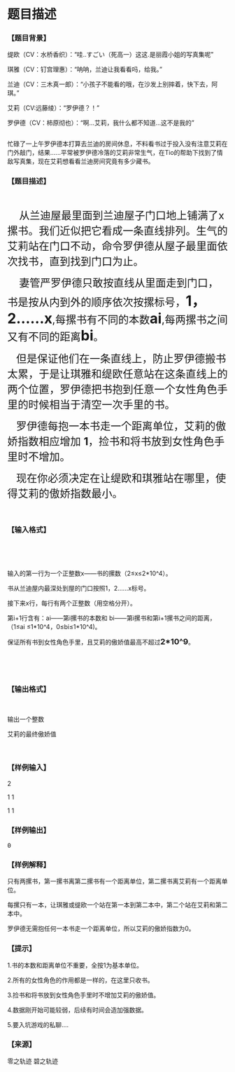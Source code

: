 # 题目描述


<h3>
【题目背景】
</h3>
<p>
缇欧（CV：水桥香织）：“哇..すごい（死高一）这这.是丽霞小姐的写真集呢”
</p>
<p>
琪雅（CV：钉宫理惠）：“呐呐，兰迪让我看看吗，给我。”
</p>
<p>
兰迪（CV：三木真一郎）：“小孩子不能看的哦，在沙发上别摔着，快下去，阿琪。”
</p>
<p>
艾莉（CV:远藤绫）：“罗伊德？！”
</p>
<p>
罗伊德（CV：柿原彻也）：“啊...艾莉，我什么都不知道...这不是我的”
</p>
<p>
<img src="/upload/image/20170630/20170630202718_53000.jpg" alt=""/> 
</p>
<p>
忙碌了一上午罗伊德本打算去兰迪的房间休息，不料看书过于投入没有注意艾莉在门外敲门，结果......平常被罗伊德冷落的艾莉非常生气，在Tio的帮助下找到了情敌写真集，现在艾莉想看看兰迪房间究竟有多少藏书。
</p>
<h3>
【题目描述】
</h3>
<p>
<br/>
</p>
<p>
<span style="font-size:24px;">    从兰迪屋最里面到兰迪屋子门口地上铺满了x摞书。</span><span style="font-size:24px;">我们近似把它看成一条直线排列。生气的艾莉站在门口不动，命令罗伊德从屋子最里面依次找书，直到找到门口为止。</span> 
</p>
<p>
<span style="font-size:24px;">    妻管严罗伊德只敢按直线从里面走到门口，书是按从内到外的顺序依次按摞标号，</span><span style="font-size:24px;"><strong><span style="font-size:32px;">1，2……x</span></strong>,每摞书有不同的本数<strong><span style="font-size:32px;">ai</span></strong>,</span><span style="font-size:24px;">每两摞书之间又有不同的距离</span><strong style="font-size:24px;"><span style="font-size:32px;">bi</span></strong><span style="font-size:24px;">。</span> 
</p>
<p>
<span style="font-size:24px;">   但是保证他们在一条直线上，防止罗伊德搬书太累，于是让琪雅和缇欧任意站在这条直线上的两个位置，罗伊德把书抱到任意一个女性角色手里的时候相当于清空一次手里的书。</span> 
</p>
<p>
<span style="font-size:24px;">   罗伊德每抱一本书走一个距离单位，艾莉的傲娇指数相应增加 <strong>1</strong>，捡书和将书放到女性角色手里时不增加。</span> 
</p>
<p>
<span style="font-size:24px;">   现在你必须决定在让缇欧和琪雅站在哪里，使得艾莉的傲娇指数最小。</span> 
</p>
<p>
<br/>
</p>
<h3>
【输入格式】
</h3>
<p>
<br/>
</p>
<p>
<br/>
</p>
<p>
输入的第一行为一个正整数x——书的摞数（2≤x≤2*10^4）。
</p>
<p>
书从兰迪屋内最深处到屋的门口按照1，2……x标号。
</p>
<p>
接下来x行，每行有两个正整数（用空格分开）。
</p>
<p>
第i+1行含有：ai——第i摞书的本数和 bi——第i摞书和第i+1摞书之间的距离，（1≤ai ≤1*10^4，0≤bi≤1*10^4)。
</p>
<p>
保证所有书到女性角色手里，且艾莉的傲娇值最高不超过<strong><span style="font-size:18px;">2*10^9</span></strong>。
</p>
<p>
<br/>
</p>
<p>
<br/>
</p>
<h3>
【输出格式】
</h3>
<p>
<br/>
</p>
<p>
输出一个整数
</p>
<p>
艾莉的最终傲娇值
</p>
<p>
<br/>
</p>
<h3>
【样例输入】
</h3>
<p>
2 
</p>
<p>
1 1 
</p>
<p>
1 1
</p>
<h3>
【样例输出】
</h3>
<pre>0</pre>
<h3>
【样例解释】
</h3>
<p>
只有两摞书，第一摞书离第二摞书有一个距离单位，第二摞书离艾莉有一个距离单位。
</p>
<p>
每摞只有一本，让琪雅或缇欧一个站在第一本到第二本中，第二个站在艾莉和第二本中。
</p>
<p>
罗伊德无需抱任何一本书走一个距离单位，所以艾莉的傲娇指数为0。
</p>
<h3>
【提示】
</h3>
<p>
1.书的本数和距离单位不重要，全按1为基本单位。
</p>
<p>
2.所有的女性角色的作用都是一样的，在这里只收书。
</p>
<p>
3.捡书和将书放到女性角色手里时不增加艾莉的傲娇值。
</p>
<p>
4.数据刚开始可能较弱，后续有时间会造加强数据。
</p>
<p>
5.要入坑游戏的私聊....
</p>
<h3>
【来源】
</h3>
<p>
零之轨迹 碧之轨迹
</p>
